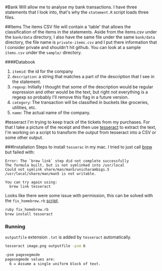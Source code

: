 #Bank
Will allow me to analyse my bank transactions. I have three statements that
I look into, that's why the `statement.R` script loads three files.

##Items
The items CSV file will contain a 'table' that allows the classification of the
items in the statements. Aside from the items.csv under the `bank/data` directory,
I also have the same file under the same `bank/data` directory, the file name is
`private-items.csv` and I put there information that I consider private and
shouldn't hit github. You can look at a sample `items.csv` under the `sample/`
directory.

####Databook
1. `itemid`: the id for the company
2. `description`: a string that matches a part of the description that I see in
   the statement.
3. `regexp`: Initially I thought that some of the description would be regular
   expression and other would be the text, but right not everything is a regexp
   so probably I'll remove this flag in a future version.
4. `category`: The transaction will be classified in buckets like groceries,
   utilities, etc.
5. `name`: The actual name of the company.


#tesseract
I'm trying to keep track of the tickets from my purchases. For that I take
a picture of the receipt and then use [tesseract][3] to extract the text, I'm
working on a script to transform the output from tesseract into a CSV or some
other output.

###Installation
Steps to install `tesserac` in my mac. I tried to just call [brew][2] but
failed with:

```
Error: The `brew link` step did not complete successfully
The formula built, but is not symlinked into /usr/local
Could not symlink share/man/man5/unicharambigs.5
/usr/local/share/man/man5 is not writable.

You can try again using:
  brew link tesseract
```

Looks like there were some issue with permission, this can be solved with the
`fix_homebrew.rb` [script][1].

```bash
ruby fix_homebrew.rb
brew install tesseract
```

### Running

`outputfile` extension `.txt` is added by `tesseract` automatically.

```bash
tesseract image.png outputfile -psm 6

-psm pagesegmode
pagesegmode values are:
  6 = Assume a single uniform block of text.
```

[1]: https://gist.github.com/rpavlik/768518
[2]: http://brew.sh/
[3]: https://github.com/tesseract-ocr/tesseract
